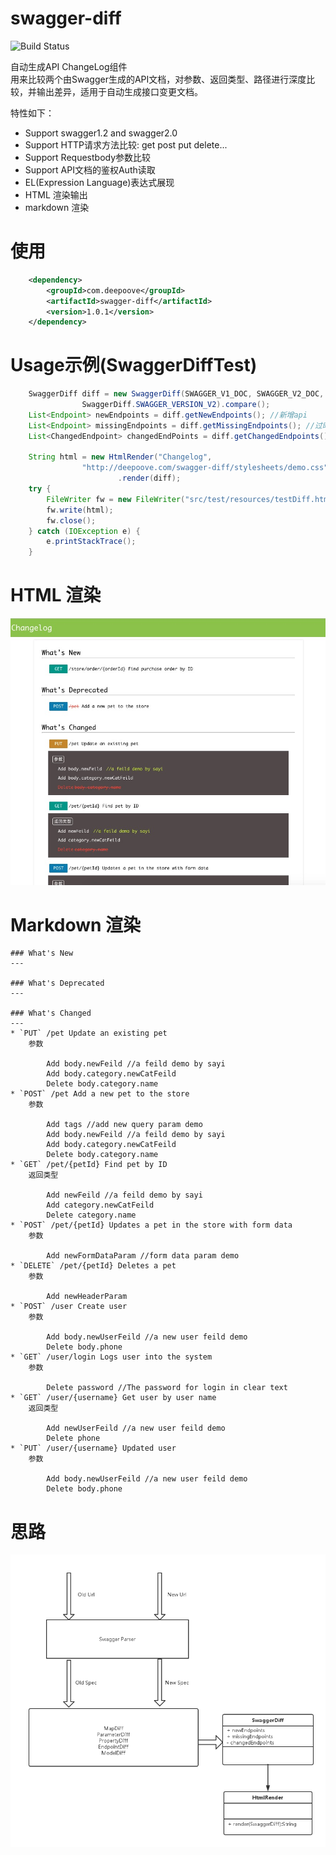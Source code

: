 # swagger-diff
![Build Status](https://travis-ci.org/Sayi/swagger-diff.svg?branch=master)

自动生成API ChangeLog组件  
用来比较两个由Swagger生成的API文档，对参数、返回类型、路径进行深度比较，并输出差异，适用于自动生成接口变更文档。 


特性如下：

* Support swagger1.2 and swagger2.0   
* Support HTTP请求方法比较: get post put delete...
* Support Requestbody参数比较
* Support API文档的鉴权Auth读取
* EL(Expression Language)表达式展现
* HTML 渲染输出
* markdown 渲染
 

# 使用
```xml
    <dependency>
        <groupId>com.deepoove</groupId>
        <artifactId>swagger-diff</artifactId>
	    <version>1.0.1</version>
    </dependency>
```

# Usage示例(SwaggerDiffTest)

```java
    SwaggerDiff diff = new SwaggerDiff(SWAGGER_V1_DOC, SWAGGER_V2_DOC,
				SwaggerDiff.SWAGGER_VERSION_V2).compare();
	List<Endpoint> newEndpoints = diff.getNewEndpoints(); //新增api
	List<Endpoint> missingEndpoints = diff.getMissingEndpoints(); //过时的api
	List<ChangedEndpoint> changedEndPoints = diff.getChangedEndpoints(); //变更的api
	
	String html = new HtmlRender("Changelog",
				"http://deepoove.com/swagger-diff/stylesheets/demo.css")
						.render(diff);
	try {
		FileWriter fw = new FileWriter("src/test/resources/testDiff.html");
		fw.write(html);
		fw.close();
	} catch (IOException e) {
		e.printStackTrace();
	} 
```

# HTML 渲染
![image](./changelog.png)

# Markdown 渲染
	### What's New
	---
	
	### What's Deprecated
	---
	
	### What's Changed
	---
	* `PUT` /pet Update an existing pet  
	    参数
	
	        Add body.newFeild //a feild demo by sayi
	        Add body.category.newCatFeild
	        Delete body.category.name
	* `POST` /pet Add a new pet to the store  
	    参数
	
	        Add tags //add new query param demo
	        Add body.newFeild //a feild demo by sayi
	        Add body.category.newCatFeild
	        Delete body.category.name
	* `GET` /pet/{petId} Find pet by ID  
	    返回类型
	
	        Add newFeild //a feild demo by sayi
	        Add category.newCatFeild
	        Delete category.name
	* `POST` /pet/{petId} Updates a pet in the store with form data  
	    参数
	
	        Add newFormDataParam //form data param demo
	* `DELETE` /pet/{petId} Deletes a pet  
	    参数
	
	        Add newHeaderParam
	* `POST` /user Create user  
	    参数
	
	        Add body.newUserFeild //a new user feild demo
	        Delete body.phone
	* `GET` /user/login Logs user into the system  
	    参数
	
	        Delete password //The password for login in clear text
	* `GET` /user/{username} Get user by user name  
	    返回类型
	
	        Add newUserFeild //a new user feild demo
	        Delete phone
	* `PUT` /user/{username} Updated user  
	    参数
	
	        Add body.newUserFeild //a new user feild demo
	        Delete body.phone


# 思路
![image](./swagger-diff.png)



